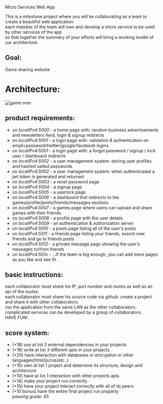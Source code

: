  Micro Services Web App 

This is a milestone project where you will be collaborating as a team to create a beautiful web application.  
each member of the team will own and develop a micro service to be used by other services of the app  
so that together the summary of your efforts will bring a working model of our architecture.  

Goal:
-----

Game sharing website  
  
  
Architecture:
============
![game over](https://github.com/yehonadav/python_course/blob/master/exercises/images/final.png?raw=true)    


product requirements:
---------------------

* on *localIPv4:5000* - a home page with: random business advertisements and newsletters feed, login & signup redirects  
* on *localIPv4:5001* - a login page with: validation & authentication on email+password/twitter/google/facebook logins  
* on *localIPv4:5001* - a login page with: a forgot password / signup / lock user / dashboard redirects  
* on *localIPv4:5002* - a user management system: storing user profiles and hashed salted passwords  
* on *localIPv4:5002* - a user management system: when authenticated a jwt token is generated and returned  
* on *localIPv4:5003* - a reset password page  
* on *localIPv4:5004* - a signup page  
* on *localIPv4:5005* - a userlock page  
* on *localIPv4:5006* - a dashboard that redirects to the games/profile/posts/friends/messages sections  
* on *localIPv4:5007* - a games page where users can upload and share games with their friends  
* on *localIPv4:5008* - a profile page with the user details  
* on *localIPv4:5009* - an authentication & authorization server  
* on *localIPv4:5010* - a posts page listing all of the user's posts  
* on *localIPv4:5011* - a friends page listing your friends, search new friends and go to friends posts  
* on *localIPv4:5012* - a private message page showing the user's messages to/from friends  
* on *localIPv4:501x* - ...if the team is big enough, you can add more pages as you like and see fit.  
  
basic instructions:
-------------------

each collaborator must share his IP, port number and routes as well as an api of the routes.  
each collaborator must share his source code via github: create a project and share it with other collaborators.  
run the application from the same LAN as the other collaborators.  
complicated services can be developed by a group of collaborators.  
HAVE FUN!  

score system:
-------------
  
* (+18) use at list 3 external dependencies in your projects  
* (+18) write at list 3 different apis in your projects  
* (+20) have interaction with databases or encryption or other languages(html/js/css/etc..)  
* (+10) own at list 1 project and determine its structure, design and architecture  
* (+10) have at list 1 interaction with other projects apis  
* (+14) make your project run correctly  
* (+10) have your project interact correctly with all of its peers  
* (+10 bonus) have the entire final project run properly  
*passing grade: 65*